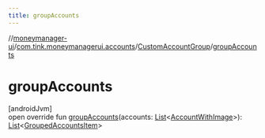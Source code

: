 ```yaml
---
title: groupAccounts
---
```

//[moneymanager-ui](../../../index.html)/[com.tink.moneymanagerui.accounts](../index.html)/[CustomAccountGroup](index.html)/[groupAccounts](group-accounts.html)



# groupAccounts



[androidJvm]\
open override fun [groupAccounts](group-accounts.html)(accounts: [List](https://kotlinlang.org/api/latest/jvm/stdlib/kotlin.collections/-list/index.html)&lt;[AccountWithImage](../-account-with-image/index.html)&gt;): [List](https://kotlinlang.org/api/latest/jvm/stdlib/kotlin.collections/-list/index.html)&lt;[GroupedAccountsItem](../../com.tink.moneymanagerui.accounts.list/-grouped-accounts-item/index.html)&gt;




